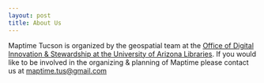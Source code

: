 ```yaml
---
layout: post
title: About Us
---
```


Maptime Tucson is organized by the geospatial team at the [Office of Digital Innovation & Stewardship at the University of Arizona Libraries](https://libguides.library.arizona.edu/GIS). If you would like to be involved in the organizing & planning of Maptime please contact us at maptime.tus@gmail.com
